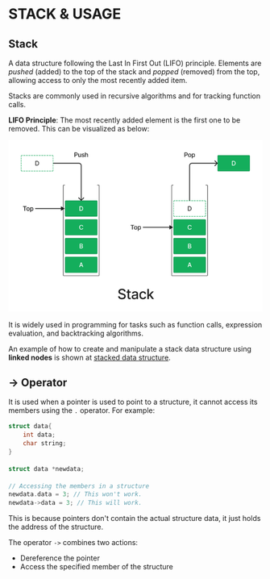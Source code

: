 # STACK & USAGE

## Stack ## 

A data structure following the Last In First Out (LIFO) principle. Elements are *pushed* (added) to the top of the stack and *popped* (removed) from the top, allowing access to only the most recently added item. 

Stacks are commonly used in recursive algorithms and for tracking function calls.

**LIFO Principle**: The most recently added element is the first one to be removed. This can be visualized as below:

![Stack Visualization](/etc/stack-768.png)

It is widely used in programming for tasks such as function calls, expression evaluation, and backtracking algorithms.

An example of how to create and manipulate a stack data structure using **linked nodes** is shown at [stacked data structure](/learn/c_concepts/stack/stack_example.c).


## -> Operator ##

It is used when a pointer is used to point to a structure, it cannot access its members using the `.` operator. For example:

```C
struct data{
    int data;
    char string;
}

struct data *newdata;

// Accessing the members in a structure 
newdata.data = 3; // This won't work.
newdata->data = 3; // This will work.
```

This is because pointers don't contain the actual structure data, it just holds the address of the structure.

The operator `->` combines two actions:
  - Dereference the pointer 
  - Access the specified member of the structure